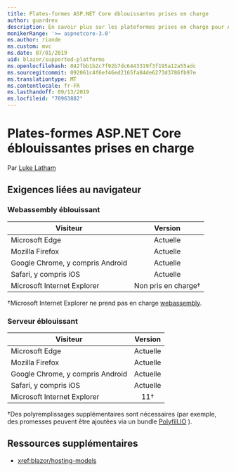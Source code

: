 ```yaml
---
title: Plates-formes ASP.NET Core éblouissantes prises en charge
author: guardrex
description: En savoir plus sur les plateformes prises en charge pour ASP.NET Core éblouissant.
monikerRange: '>= aspnetcore-3.0'
ms.author: riande
ms.custom: mvc
ms.date: 07/01/2019
uid: blazor/supported-platforms
ms.openlocfilehash: 042fbb1b2c7f92b7dc6443319f3f195a12a55adc
ms.sourcegitcommit: 092061c4f6ef46ed2165fa84de6273d3786fb97e
ms.translationtype: MT
ms.contentlocale: fr-FR
ms.lasthandoff: 09/13/2019
ms.locfileid: "70963882"
---
```

# <a name="aspnet-core-blazor-supported-platforms"></a>Plates-formes ASP.NET Core éblouissantes prises en charge

Par [Luke Latham](https://github.com/guardrex)

## <a name="browser-requirements"></a>Exigences liées au navigateur

### <a name="blazor-webassembly"></a>Webassembly éblouissant

| Visiteur                          | Version               |
| -------------------------------- | :-------------------: |
| Microsoft Edge                   | Actuelle               |
| Mozilla Firefox                  | Actuelle               |
| Google Chrome, y compris Android | Actuelle               |
| Safari, y compris iOS            | Actuelle               |
| Microsoft Internet Explorer      | Non pris en charge&dagger; |

&dagger;Microsoft Internet Explorer ne prend pas en charge [webassembly](https://webassembly.org).

### <a name="blazor-server"></a>Serveur éblouissant

| Visiteur                          | Version    |
| -------------------------------- | :--------: |
| Microsoft Edge                   | Actuelle    |
| Mozilla Firefox                  | Actuelle    |
| Google Chrome, y compris Android | Actuelle    |
| Safari, y compris iOS            | Actuelle    |
| Microsoft Internet Explorer      | 11&dagger; |

&dagger;Des polyremplissages supplémentaires sont nécessaires (par exemple, des promesses peuvent être ajoutées via un bundle [Polyfill.IO](https://polyfill.io/v3/) ).

## <a name="additional-resources"></a>Ressources supplémentaires

* <xref:blazor/hosting-models>
